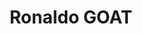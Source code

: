 ---
title: 'Ronaldo GOAT'
category: futbol
designSlug: ronaldo-goat
image: '/products/idolos/ronaldo-goat/principal.jpg'
imageHover: '/products/idolos/ronaldo-goat/normal.jpg'
prendas: [
    {   
        title: 'Remera',
        slug: 'remera',          
        image: '/products/idolos/ronaldo-goat/normal.jpg',
        price: 'remerasPrecio',
        talles: 'remerasTalles'
    },
    {
        title: 'Remera Oversize',
        slug: 'remera-oversize',
        image: '/products/idolos/ronaldo-goat/oversize.jpg',
        price: 'oversizePrecio',
        talles: 'oversizeTalles'
    },
    {
        title: 'Pupera Oversize',
        slug: 'pupera-oversize',
        image: '/products/idolos/ronaldo-goat/pupera.jpg',
        price: 'remerasPrecio',
        talles: 'oversizePuperasTalles'
    },
    {
         title: 'Buzo',
         slug: 'buzo',
         image: '/products/idolos/ronaldo-goat/buzo.jpg',
         price: buzosPrecio,
        talles: 'BuzosTalles'
     },
    {
        title: 'Musculosa M',
        slug: 'musculosa-mujer',
        image: '/products/idolos/ronaldo-goat/musculosa.jpg',
        price: 'musculosaPrecio',
        talles: 'musculosasMujerTalles'
    },
    {
        title: 'Musculosa H',
        slug: 'musculoso',
        image: '/products/idolos/ronaldo-goat/musculoso.jpg',
        price: 'musculosaPrecio',
        talles: 'musculosasHombreTalles'
    }
]
---